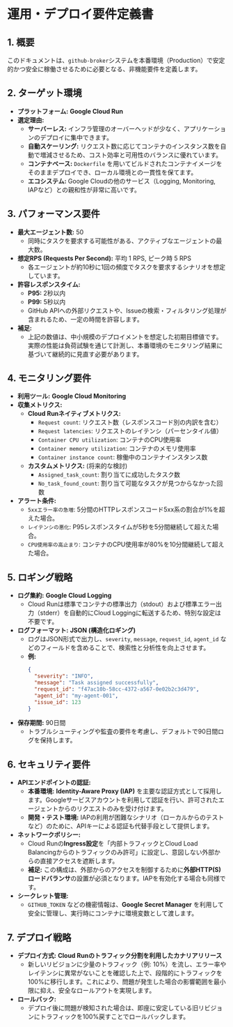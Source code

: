 # 運用・デプロイ要件定義書

## 1. 概要

このドキュメントは、`github-broker`システムを本番環境（Production）で安定的かつ安全に稼働させるために必要となる、非機能要件を定義します。

## 2. ターゲット環境

- **プラットフォーム:** **Google Cloud Run**
- **選定理由:**
    - **サーバーレス:** インフラ管理のオーバーヘッドが少なく、アプリケーションのデプロイに集中できます。
    - **自動スケーリング:** リクエスト数に応じてコンテナのインスタンス数を自動で増減させるため、コスト効率と可用性のバランスに優れています。
    - **コンテナベース:** `Dockerfile` を用いてビルドされたコンテナイメージをそのままデプロイでき、ローカル環境との一貫性を保てます。
    - **エコシステム:** Google Cloudの他のサービス（Logging, Monitoring, IAPなど）との親和性が非常に高いです。

## 3. パフォーマンス要件

- **最大エージェント数:** 50
    - 同時にタスクを要求する可能性がある、アクティブなエージェントの最大数。
- **想定RPS (Requests Per Second):** 平均 1 RPS, ピーク時 5 RPS
    - 各エージェントが約10秒に1回の頻度でタスクを要求するシナリオを想定しています。
- **許容レスポンスタイム:**
    - **P95:** 2秒以内
    - **P99:** 5秒以内
    - GitHub APIへの外部リクエストや、Issueの検索・フィルタリング処理が含まれるため、一定の時間を許容します。
- **補足:**
    - 上記の数値は、中小規模のデプロイメントを想定した初期目標値です。実際の性能は負荷試験を通じて計測し、本番環境のモニタリング結果に基づいて継続的に見直す必要があります。

## 4. モニタリング要件

- **利用ツール:** **Google Cloud Monitoring**
- **収集メトリクス:**
    - **Cloud Runネイティブメトリクス:**
        - `Request count`: リクエスト数（レスポンスコード別の内訳を含む）
        - `Request latencies`: リクエストのレイテンシ（パーセンタイル値）
        - `Container CPU utilization`: コンテナのCPU使用率
        - `Container memory utilization`: コンテナのメモリ使用率
        - `Container instance count`: 稼働中のコンテナインスタンス数
    - **カスタムメトリクス:** (将来的な検討)
        - `Assigned_task_count`: 割り当てに成功したタスク数
        - `No_task_found_count`: 割り当て可能なタスクが見つからなかった回数
- **アラート条件:**
    - `5xxエラー率の急増`: 5分間のHTTPレスポンスコード5xx系の割合が1%を超えた場合。
    - `レイテンシの悪化`: P95レスポンスタイムが5秒を5分間継続して超えた場合。
    - `CPU使用率の高止まり`: コンテナのCPU使用率が80%を10分間継続して超えた場合。

## 5. ロギング戦略

- **ログ集約:** **Google Cloud Logging**
    - Cloud Runは標準でコンテナの標準出力（stdout）および標準エラー出力（stderr）を自動的にCloud Loggingに転送するため、特別な設定は不要です。
- **ログフォーマット:** **JSON (構造化ロギング)**
    - ログはJSON形式で出力し、`severity`, `message`, `request_id`, `agent_id` などのフィールドを含めることで、検索性と分析性を向上させます。
    - **例:**
      ```json
      {
        "severity": "INFO",
        "message": "Task assigned successfully",
        "request_id": "f47ac10b-58cc-4372-a567-0e02b2c3d479",
        "agent_id": "my-agent-001",
        "issue_id": 123
      }
      ```
- **保存期間:** 90日間
    - トラブルシューティングや監査の要件を考慮し、デフォルトで90日間ログを保持します。

## 6. セキュリティ要件

- **APIエンドポイントの認証:**
    - **本番環境:** **Identity-Aware Proxy (IAP)** を主要な認証方式として採用します。Googleサービスアカウントを利用して認証を行い、許可されたエージェントからのリクエストのみを受け付けます。
    - **開発・テスト環境:** IAPの利用が困難なシナリオ（ローカルからのテストなど）のために、APIキーによる認証も代替手段として提供します。
- **ネットワークポリシー:**
    - Cloud Runの**Ingress設定**を「内部トラフィックとCloud Load Balancingからのトラフィックのみ許可」に設定し、意図しない外部からの直接アクセスを遮断します。
    - **補足:** この構成は、外部からのアクセスを制御するために**外部HTTP(S)ロードバランサ**の設置が必須となります。IAPを有効化する場合も同様です。
- **シークレット管理:**
    - `GITHUB_TOKEN` などの機密情報は、**Google Secret Manager** を利用して安全に管理し、実行時にコンテナに環境変数として渡します。

## 7. デプロイ戦略

- **デプロイ方式:** **Cloud Runのトラフィック分割を利用したカナリアリリース**
    - 新しいリビジョンに少量のトラフィック（例: 10%）を流し、エラー率やレイテンシに異常がないことを確認した上で、段階的にトラフィックを100%に移行します。これにより、問題が発生した場合の影響範囲を最小限に抑え、安全なロールアウトを実現します。
- **ロールバック:**
    - デプロイ後に問題が検知された場合は、即座に安定している旧リビジョンにトラフィックを100%戻すことでロールバックします。
